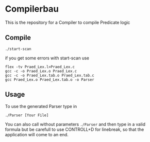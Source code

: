 # Compilerbau
This is the repository for a Compiler to compile Predicate logic

## Compile

`./start-scan`

if you get some errors with start-scan use
```bison -d Praed_Lex.y
flex -tv Praed_Lex.l>Praed_Lex.c
gcc -c -o Praed_Lex.o Praed_Lex.c
gcc -c -o Praed_Lex.tab.o Praed_Lex.tab.c
gcc Praed_Lex.o Praed_Lex.tab.o -o Parser
```

## Usage
To use the generated Parser type in

`./Parser [Your File]`

You can also call without parameters
`./Parser`
and then type in a valid formula but be carefull to use CONTROLL+D for linebreak, so that the application will come to an end.
